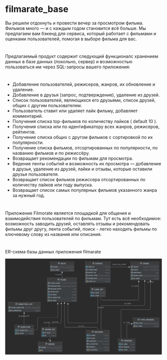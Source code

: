 # filmarate_base
Вы решили отдохнуть и провести вечер за просмотром фильма. 
Фильмов много — и с каждым годом становится всё больше.
Мы предлагаем вам бэкенд для сервиса, который работает с фильмами и оценками пользователей, 
помогая в выборе фильма для вас.
#
Предлагаемый продукт  содержит следующий функционалс хранением данных в базе данных (локольно, сервер)
и возможностью  пользоваться  им  через SQL-запросы вашего приложения:
#
- Добавление пользователей, режисеров, жанров, их обновление и удаление.
- Добавление в друзья (запрос, подтверждение), удаление из друзей.
- Список пользователей, являющихся его друзьями, список друзей, общих с другим пользователем.
- Пользователь ставит или удаляет лайк фильму, добавляет комментарий.
- Получения списка top-фильмов по количеству лайков ( default 10 ).
- Получения списка или по идентификатору всех жанров, режисеров, рейтингов.
- Получение списка общих с другом фильмов с сортировкой по их популярности.
- Получение списка фильмов, отсортированных по популярности, по названию фильмов и по режиссёру.
- Возвращает рекомендации по фильмам для просмотра.
- Ведение ленты событий и возможность их просмотра — добавление в друзья, удаление из друзей,
  лайки и отзывы, которые оставили друзья пользователя.
- Возвращает список фильмов режиссера отсортированных по количеству лайков или году выпуска.
- Возвращает список самых популярных фильмов указанного жанра за нужный год.
#
Приложение Filmorate является площадкой для общения и взаимодействия пользователей по фильмам.
Тут есть всё необходимое: возможность заводить друзей, оставлять отзывы и рекомендовать фильмы друг другу, 
лента событий, поиск - легко находить фильмы по ключевому слову из названия или описания.
#
ER-схема базы данных приложения filmarate

<picture>
  <source media="(prefers-color-scheme: dark)" srcset="https://github.com/Pawel070/java-filmorate/blob/d1d16420395ccf1739dad90636d8be83e778a485/FILMORATE_SHEMA.png">
  <source media="(prefers-color-scheme: light)" srcset="https://github.com/Pawel070/java-filmorate/blob/d1d16420395ccf1739dad90636d8be83e778a485/FILMORATE_SHEMA.png">
  <img alt="Filmarate project database schema" src="https://github.com/Pawel070/java-filmorate/blob/d1d16420395ccf1739dad90636d8be83e778a485/FILMORATE_SHEMA.png">
</picture>
